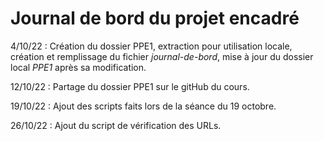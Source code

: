 # Journal de bord du projet encadré
4/10/22 : Création du dossier PPE1, extraction pour utilisation locale, création et remplissage du fichier *journal-de-bord*, mise à jour du dossier local *PPE1* après sa modification.

12/10/22 : Partage du dossier PPE1 sur le gitHub du cours.

19/10/22 : Ajout des scripts faits lors de la séance du 19 octobre.

26/10/22 : Ajout du script de vérification des URLs.
